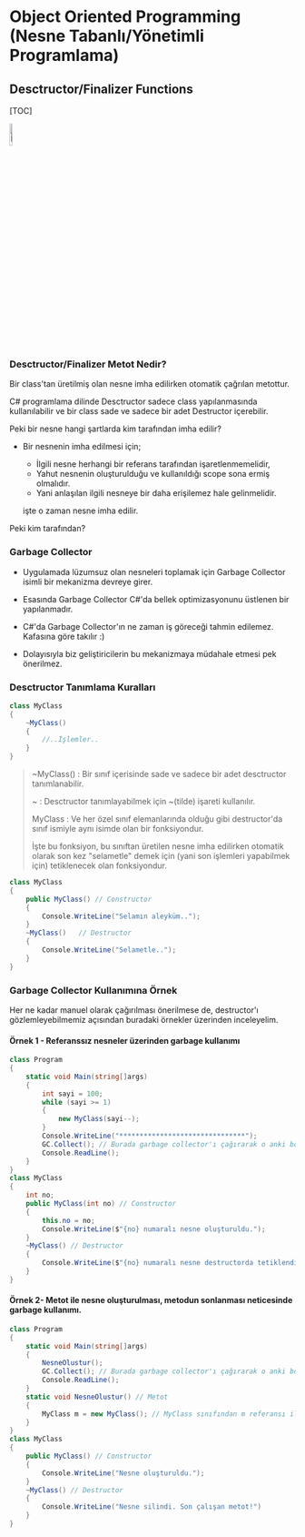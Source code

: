 # Object  Oriented Programming (Nesne Tabanlı/Yönetimli Programlama)

## Desctructor/Finalizer Functions

[TOC]

<img src = https://github.com/trukafatsum/CSharpNotlarim/blob/main/OOP/%C4%B0lgili%20Ders%20QR/11-QR.png width=10% alt="İlgili Video İçeriği QR" />

### Desctructor/Finalizer Metot Nedir?

Bir class'tan üretilmiş olan nesne imha edilirken otomatik çağrılan metottur.

C# programlama dilinde Desctructor sadece class yapılanmasında kullanılabilir ve bir class sade ve sadece bir adet Destructor içerebilir.



Peki bir nesne hangi şartlarda kim tarafından imha edilir?

* Bir nesnenin imha edilmesi için;

  * İlgili nesne herhangi bir referans tarafından işaretlenmemelidir,
  * Yahut nesnenin oluşturulduğu ve kullanıldığı scope sona ermiş olmalıdır.
  * Yani anlaşılan ilgili nesneye bir daha erişilemez hale gelinmelidir.

  işte o zaman nesne imha edilir.

Peki kim tarafından?

### Garbage Collector

* Uygulamada lüzumsuz olan nesneleri toplamak için Garbage Collector isimli bir mekanizma devreye girer.

* Esasında Garbage Collector C#'da bellek optimizasyonunu üstlenen bir yapılanmadır.

* C#'da Garbage Collector'ın ne zaman iş göreceği tahmin edilemez. Kafasına göre takılır :)

* Dolayısıyla biz geliştiricilerin bu mekanizmaya müdahale etmesi pek önerilmez.



### Desctructor Tanımlama Kuralları

```csharp
class MyClass
{
    ~MyClass()
    {
        //..İşlemler..
    }
}
```

> ~MyClass() : Bir sınıf içerisinde sade ve sadece bir adet desctructor tanımlanabilir.
>
> ~ : Desctructor tanımlayabilmek için ~(tilde) işareti kullanılır.
>
> MyClass : Ve her özel sınıf elemanlarında olduğu gibi destructor'da sınıf ismiyle aynı isimde olan bir fonksiyondur.
>
> İşte bu fonksiyon, bu sınıftan üretilen nesne imha edilirken otomatik olarak son kez "selametle" demek için (yani son işlemleri yapabilmek için) tetiklenecek olan fonksiyondur.

```csharp
class MyClass
{
    public MyClass() // Constructor
    {
        Console.WriteLine("Selamın aleyküm..");
    }
    ~MyClass()   // Destructor
    {
        Console.WriteLine("Selametle..");
    }
}
```



### Garbage Collector Kullanımına Örnek

Her ne kadar manuel olarak çağırılması önerilmese de, destructor'ı gözlemleyebilmemiz açısından buradaki örnekler üzerinden inceleyelim.

#### Örnek 1 - Referanssız nesneler üzerinden garbage kullanımı

```csharp
class Program
{
    static void Main(string[]args)
    {
        int sayi = 100;
        while (sayi >= 1)
        {
            new MyClass(sayi--);
        }
        Console.WriteLine("*******************************");
        GC.Collect(); // Burada garbage collector'ı çağırarak o anki boşta olan tüm nesnelerin temizlenmesini sağlamaktayız.
        Console.ReadLine();
    }
}
class MyClass
{
    int no;
    public MyClass(int no) // Constructor
    {
        this.no = no;
        Console.WriteLine($"{no} numaralı nesne oluşturuldu.");
    }
    ~MyClass() // Destructor
    {
        Console.WriteLine($"{no} numaralı nesne destructorda tetiklendi ve silindi.");
    }
}
```

#### Örnek 2- Metot ile nesne oluşturulması, metodun sonlanması neticesinde garbage kullanımı.

```csharp
class Program
{
    static void Main(string[]args)
    {
        NesneOlustur();
        GC.Collect(); // Burada garbage collector'ı çağırarak o anki boşta olan tüm nesnelerin temizlenmesini sağlamaktayız.
        Console.ReadLine();
    }
    static void NesneOlustur() // Metot
    {
        MyClass m = new MyClass(); // MyClass sınıfından m referansı ile işaretlenmiş bir nesne üretilmesini sağlar.
    }
}
class MyClass
{
    public MyClass() // Constructor
    {
        Console.WriteLine("Nesne oluşturuldu.");
    }
    ~MyClass() // Destructor
    {
        Console.WriteLine("Nesne silindi. Son çalışan metot!")
    }
}
```

